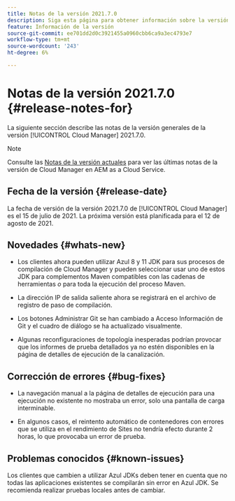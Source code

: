 ```yaml
---
title: Notas de la versión 2021.7.0
description: Siga esta página para obtener información sobre la versión 2021.7.0 de Cloud Manager
feature: Información de la versión
source-git-commit: ee701dd2d0c3921455a0960cbb6ca9a3ec4793e7
workflow-type: tm+mt
source-wordcount: '243'
ht-degree: 6%

---
```


# Notas de la versión 2021.7.0 {#release-notes-for}

La siguiente sección describe las notas de la versión generales de la versión [!UICONTROL Cloud Manager] 2021.7.0.

>[!NOTE]
>Consulte las [Notas de la versión actuales](https://experienceleague.adobe.com/docs/experience-manager-cloud-service/onboarding/getting-access/release-notes-cloud-manager/release-notes-cm-current.html?lang=en#getting-access) para ver las últimas notas de la versión de Cloud Manager en AEM as a Cloud Service.

## Fecha de la versión {#release-date}

La fecha de versión de la versión 2021.7.0 de [!UICONTROL Cloud Manager] es el 15 de julio de 2021.
La próxima versión está planificada para el 12 de agosto de 2021.

## Novedades {#whats-new}

* Los clientes ahora pueden utilizar Azul 8 y 11 JDK para sus procesos de compilación de Cloud Manager y pueden seleccionar usar uno de estos JDK para complementos Maven compatibles con las cadenas de herramientas *o* para toda la ejecución del proceso Maven.

* La dirección IP de salida saliente ahora se registrará en el archivo de registro de paso de compilación.

* Los botones Administrar Git se han cambiado a Acceso Información de Git y el cuadro de diálogo se ha actualizado visualmente.

* Algunas reconfiguraciones de topología inesperadas podrían provocar que los informes de prueba detallados ya no estén disponibles en la página de detalles de ejecución de la canalización.

## Corrección de errores {#bug-fixes}

* La navegación manual a la página de detalles de ejecución para una ejecución no existente no mostraba un error, solo una pantalla de carga interminable.

* En algunos casos, el reintento automático de contenedores con errores que se utiliza en el rendimiento de Sites no tendría efecto durante 2 horas, lo que provocaba un error de prueba.

## Problemas conocidos {#known-issues}

Los clientes que cambien a utilizar Azul JDKs deben tener en cuenta que no todas las aplicaciones existentes se compilarán sin error en Azul JDK. Se recomienda realizar pruebas locales antes de cambiar.